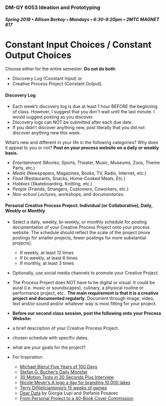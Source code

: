 ### DM-GY 6053 Ideation and Prototyping
##### Spring 2018 • Allison Berkoy • Mondays • 6:30-9:20pm • 2MTC MAGNET 817

# Constant Input Choices / Constant Output Choices

Choose either for the entire semester. **Do not do both**:

*   Discovery Log (Constant Input) or
*   Creative Process Project (Constant Output).

#### Discovery Log

*   Each week’s discovery log is due at least 1 hour BEFORE the beginning of class. However, I suggest that you don't wait until the last minute. I would suggest posting as you discover.
*   Discovery logs can NOT be submitted after each due date.
*   If you didn’t discover anything new, post literally that you did not discover anything new this week.

What’s new and different in your life in the following categories? Why does it appeal to you or not? **Post on your process website on a daily or weekly basis.**

*   _Entertainment_ (Movies, Sports, Theater, Music, Museums, Zoos, Theme Parts, etc.)
*   _Media_ (Newspapers, Magazines, Books, TV, Radio, Internet, etc.)
*   _Food_ (Restaurants, Snacks, Home-Cooked Meals, Etc.)
*   _Hobbies_ (Skateboarding, Knitting, etc.)
*   _People_ (Friends, Strangers, Customers, Coworkers, etc.)
*   _Non-school Lectures, workshops, and documentaries._


#### Personal Creative Process Project: Individual (or Collaborative), Daily, Weekly or Monthly

*   Select a daily, weekly, bi-weekly, or monthly schedule for posting documentation of your Creative Process Project onto your process website. The schedule should reflect the scale of the project (more postings for smaller projects, fewer postings for more substantial projects).
    *   If weekly, at least 12 times
    *   If bi-weekly, at least 6 times
    *   If monthly, at least 3 times
* Optionally, use social media channels to promote your Creative Project.
* The Process Project does NOT have to be digital or visual. It could be aural (i.e. music or soundscapes), culinary, a physical routine or performance project, etc.. **The main requirement is that it is a creative project and documented regularly.** Document through image, video, text and/or sound and/or whatever way is most fitting for your project.
*   **Before our second class session, post the following onto your Process Website:**
 * a brief description of your Creative Process Project.
 * chosen schedule with specific dates.
 * what are your goals for the project?


*   For Inspiration:
    *   [Michael Bierut Five Years of 100 Days](http://designobserver.com/feature/five-years-of-100-days/24678)
    *   [Stefan G. Bucher’s Daily Monster](http://www.dailymonster.com/344_loves_you/monsterarchive.html)
    *   [30 Motion Tests in 30 Seconds Plus Interview](http://greyscalegorilla.com/blog/2011/01/30-motion-tests-in-30-seconds-plus-interview)
    *   [Nicole Meyer’s A logo a day for branding 10,000 lakes](http://www.psfk.com/2011/09/branding-10000-lakes-one-minnesota-lake-one-logo-every-day.html)
    *   [Terry Difileliciantonio’s 15 weeks of games](https://15weeksofgames.wordpress.com/)
    *   [Dear Data](http://www.dear-data.com/theproject) by Giorgia Lupi and Stefanie Posavec
    * [From Personal Project to a 40-Book Cover Commission](http://99u.com/articles/53891/from-personal-project-to-a-40-book-cover-commission)
